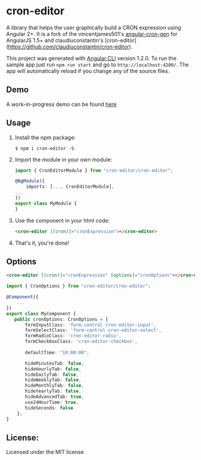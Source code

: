 cron-editor
===

A library that helps the user graphically build a CRON expression using Angular 2+. It is a fork of the  vincentjames501's [angular-cron-gen](https://github.com/vincentjames501/angular-cron-gen) for AngularJS 1.5+ and claudiuconstantin's [cron-editor] (https://github.com/claudiuconstantin/cron-editor).

This project was generated with [Angular CLI](https://github.com/angular/angular-cli) version 1.2.0. To run the sample app just run `npm run start` and go to `http://localhost:4200/`. The app will automatically reload if you change any of the source files.


## Demo

A work-in-progress demo can be found [here](https://claudiuconstantin.github.io/cron-editor/)

## Usage

1. Install the npm package:
    ```
    $ npm i cron-editor -S
    ```

2. Import the module in your own module:

    ```ts
    import { CronEditorModule } from "cron-editor/cron-editor";

    @NgModule({
        imports: [..., CronEditorModule],
    ...
    })
    export class MyModule {
    }
    ```

3. Use the component in your html code:

    ```html
    <cron-editor [(cron)]="cronExpression"></cron-editor>
    ```

4. That's it, you're done!

## Options

```html
<cron-editor [(cron)]="cronExpression" [options]="cronOptions"></cron-editor>
```

```ts
import { CronOptions } from "cron-editor/cron-editor";

@Component({
    ...
})
export class MyComponent {
   public cronOptions: CronOptions = {
       formInputClass: 'form-control cron-editor-input',
       formSelectClass: 'form-control cron-editor-select',
       formRadioClass: 'cron-editor-radio',
       formCheckboxClass: 'cron-editor-checkbox',
       
       defaultTime: "10:00:00",

       hideMinutesTab: false,
       hideHourlyTab: false,
       hideDailyTab: false,
       hideWeeklyTab: false,
       hideMonthlyTab: false,
       hideYearlyTab: false,
       hideAdvancedTab: true,
       use24HourTime: true,
       hideSeconds: false
    };
}
```

## License:
Licensed under the MIT license
